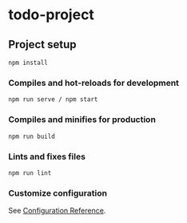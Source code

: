# todo-project

## Project setup
```
npm install
```

### Compiles and hot-reloads for development
```
npm run serve / npm start
```

### Compiles and minifies for production
```
npm run build
```

### Lints and fixes files
```
npm run lint
```

### Customize configuration
See [Configuration Reference](https://cli.vuejs.org/config/).
